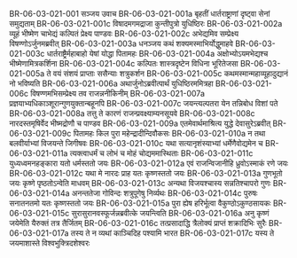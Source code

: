 BR-06-03-021-001	सञ्जय उवाच
BR-06-03-021-001a	बृहतीं धार्तराष्ट्राणां दृष्ट्वा सेनां समुद्यताम्
BR-06-03-021-001c	विषादमगमद्राजा कुन्तीपुत्रो युधिष्ठिरः
BR-06-03-021-002a	व्यूहं भीष्मेण चाभेद्यं कल्पितं प्रेक्ष्य पाण्डवः
BR-06-03-021-002c	अभेद्यमिव सम्प्रेक्ष्य विषण्णोऽर्जुनमब्रवीत्
BR-06-03-021-003a	धनञ्जय कथं शक्यमस्माभिर्योद्धुमाहवे
BR-06-03-021-003c	धार्तराष्ट्रैर्महाबाहो येषां योद्धा पितामहः
BR-06-03-021-004a	अक्षोभ्योऽयमभेद्यश्च भीष्मेणामित्रकर्शिना
BR-06-03-021-004c	कल्पितः शास्त्रदृष्टेन विधिना भूरितेजसा
BR-06-03-021-005a	ते वयं संशयं प्राप्ताः ससैन्याः शत्रुकर्शन
BR-06-03-021-005c	कथमस्मान्महाव्यूहादुद्यानं नो भविष्यति
BR-06-03-021-006a	अथार्जुनोऽब्रवीत्पार्थं युधिष्ठिरममित्रहा
BR-06-03-021-006c	विषण्णमभिसम्प्रेक्ष्य तव राजन्ननीकिनीम्
BR-06-03-021-007a	प्रज्ञयाभ्यधिकाञ्शूरान्गुणयुक्तान्बहूनपि
BR-06-03-021-007c	जयन्त्यल्पतरा येन तन्निबोध विशां पते
BR-06-03-021-008a	तत्तु ते कारणं राजन्प्रवक्ष्याम्यनसूयवे
BR-06-03-021-008c	नारदस्तमृषिर्वेद भीष्मद्रोणौ च पाण्डव
BR-06-03-021-009a	एतमेवार्थमाश्रित्य युद्धे देवासुरेऽब्रवीत्
BR-06-03-021-009c	पितामहः किल पुरा महेन्द्रादीन्दिवौकसः
BR-06-03-021-010a	न तथा बलवीर्याभ्यां विजयन्ते जिगीषवः
BR-06-03-021-010c	यथा सत्यानृशंस्याभ्यां धर्मेणैवोद्यमेन च
BR-06-03-021-011a	त्यक्त्वाधर्मं च लोभं च मोहं चोद्यममास्थिताः
BR-06-03-021-011c	युध्यध्वमनहङ्कारा यतो धर्मस्ततो जयः
BR-06-03-021-012a	एवं राजन्विजानीहि ध्रुवोऽस्माकं रणे जयः
BR-06-03-021-012c	यथा मे नारदः प्राह यतः कृष्णस्ततो जयः
BR-06-03-021-013a	गुणभूतो जयः कृष्णे पृष्ठतोऽन्वेति माधवम्
BR-06-03-021-013c	अन्यथा विजयश्चास्य सन्नतिश्चापरो गुणः
BR-06-03-021-014a	अनन्ततेजा गोविन्दः शत्रुपूगेषु निर्व्यथः
BR-06-03-021-014c	पुरुषः सनातनतमो यतः कृष्णस्ततो जयः
BR-06-03-021-015a	पुरा ह्येष हरिर्भूत्वा वैकुण्ठोऽकुण्ठसायकः
BR-06-03-021-015c	सुरासुरानवस्फूर्जन्नब्रवीत्के जयन्त्विति
BR-06-03-021-016a	अनु कृष्णं जयेमेति यैरुक्तं तत्र तैर्जितम्
BR-06-03-021-016c	तत्प्रसादाद्धि त्रैलोक्यं प्राप्तं शक्रादिभिः सुरैः
BR-06-03-021-017a	तस्य ते न व्यथां काञ्चिदिह पश्यामि भारत
BR-06-03-021-017c	यस्य ते जयमाशास्ते विश्वभुक्त्रिदशेश्वरः
